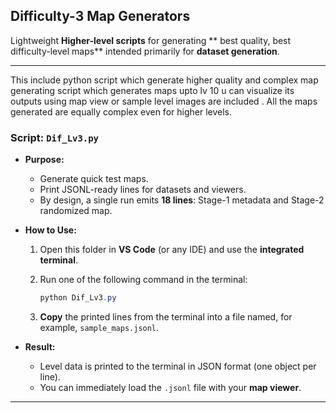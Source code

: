 


## Difficulty-3 Map Generators  

Lightweight **Higher-level scripts** for generating ** best quality, best difficulty-level maps** intended primarily for **dataset generation**.

---
This include python script which generate higher quality and complex map generating script which generates maps upto lv 10 u can visualize its outputs using map view or sample level images are included . All the maps generated are equally complex even for higher levels.

### **Script: `Dif_Lv3.py`**  

- **Purpose:**  
  - Generate quick test maps.  
  - Print JSONL-ready lines for datasets and viewers.  
  - By design, a single run emits **18 lines**: Stage-1 metadata and Stage-2 randomized map.

- **How to Use:**  
  1. Open this folder in **VS Code** (or any IDE) and use the **integrated terminal**.  
  2. Run one of the following command in the terminal:  
  
     ```powershell
     python Dif_Lv3.py
     ```

     

  3. **Copy** the printed lines from the terminal into a file named, for example, `sample_maps.jsonl`.  

- **Result:**  
  - Level data is printed to the terminal in JSON format (one object per line).  
  - You can immediately load the `.jsonl` file with your **map viewer**.

---





